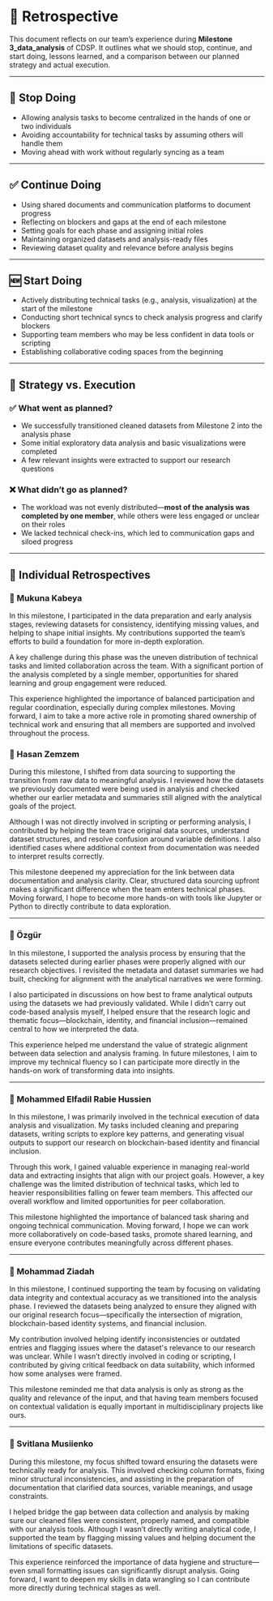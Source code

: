 # 🔄 Retrospective

This document reflects on our team’s experience during **Milestone 3\_data\_analysis** of CDSP.
It outlines what we should stop, continue, and start doing, lessons learned,
and a comparison between our planned strategy and actual execution.

---

## 🛑 Stop Doing

* Allowing analysis tasks to become centralized in the hands of one or two individuals
* Avoiding accountability for technical tasks by assuming others will handle them
* Moving ahead with work without regularly syncing as a team

---

## ✅ Continue Doing

* Using shared documents and communication platforms to document progress
* Reflecting on blockers and gaps at the end of each milestone
* Setting goals for each phase and assigning initial roles
* Maintaining organized datasets and analysis-ready files
* Reviewing dataset quality and relevance before analysis begins

---

## 🆕 Start Doing

* Actively distributing technical tasks (e.g., analysis, visualization) at the start of the milestone
* Conducting short technical syncs to check analysis progress and clarify blockers
* Supporting team members who may be less confident in data tools or scripting
* Establishing collaborative coding spaces from the beginning

---

## 🎯 Strategy vs. Execution

### ✅ What went as planned?

* We successfully transitioned cleaned datasets from Milestone 2 into the analysis phase
* Some initial exploratory data analysis and basic visualizations were completed
* A few relevant insights were extracted to support our research questions

### ❌ What didn’t go as planned?

* The workload was not evenly distributed—**most of the analysis was completed by one member**,
  while others were less engaged or unclear on their roles
* We lacked technical check-ins, which led to communication gaps and siloed progress

---

## 👤 Individual Retrospectives

### 🧠 Mukuna Kabeya

In this milestone, I participated in the data preparation and early analysis stages, reviewing datasets for consistency, identifying missing values, and helping to shape initial insights. My contributions supported the team’s efforts to build a foundation for more in-depth exploration.

A key challenge during this phase was the uneven distribution of technical tasks and limited collaboration across the team. With a significant portion of the analysis completed by a single member, opportunities for shared learning and group engagement were reduced.

This experience highlighted the importance of balanced participation and regular coordination, especially during complex milestones. Moving forward, I aim to take a more active role in promoting shared ownership of technical work and ensuring that all members are supported and involved throughout the process.

### 🧠 Hasan Zemzem

During this milestone, I shifted from data sourcing to supporting the transition from raw data to meaningful analysis. I reviewed how the datasets we previously documented were being used in analysis and checked whether our earlier metadata and summaries still aligned with the analytical goals of the project.

Although I was not directly involved in scripting or performing analysis, I contributed by helping the team trace original data sources, understand dataset structures, and resolve confusion around variable definitions. I also identified cases where additional context from documentation was needed to interpret results correctly.

This milestone deepened my appreciation for the link between data documentation and analysis clarity. Clear, structured data sourcing upfront makes a significant difference when the team enters technical phases. Moving forward, I hope to become more hands-on with tools like Jupyter or Python to directly contribute to data exploration.

---

### 🧠 Özgür

In this milestone, I supported the analysis process by ensuring that the datasets selected during earlier phases were properly aligned with our research objectives. I revisited the metadata and dataset summaries we had built, checking for alignment with the analytical narratives we were forming.

I also participated in discussions on how best to frame analytical outputs using the datasets we had previously validated. While I didn’t carry out code-based analysis myself, I helped ensure that the research logic and thematic focus—blockchain, identity, and financial inclusion—remained central to how we interpreted the data.

This experience helped me understand the value of strategic alignment between data selection and analysis framing. In future milestones, I aim to improve my technical fluency so I can participate more directly in the hands-on work of transforming data into insights.

---

### 🧠 Mohammed Elfadil Rabie Hussien

In this milestone, I was primarily involved in the technical execution of data analysis and visualization. My tasks included cleaning and preparing datasets, writing scripts to explore key patterns, and generating visual outputs to support our research on blockchain-based identity and financial inclusion.

Through this work, I gained valuable experience in managing real-world data and extracting insights that align with our project goals. However, a key challenge was the limited distribution of technical tasks, which led to heavier responsibilities falling on fewer team members. This affected our overall workflow and limited opportunities for peer collaboration.

This milestone highlighted the importance of balanced task sharing and ongoing technical communication. Moving forward, I hope we can work more collaboratively on code-based tasks, promote shared learning, and ensure everyone contributes meaningfully across different phases.

---

### 🧠 Mohammad Ziadah

In this milestone, I continued supporting the team by focusing on validating data integrity and contextual accuracy as we transitioned into the analysis phase. I reviewed the datasets being analyzed to ensure they aligned with our original research focus—specifically the intersection of migration, blockchain-based identity systems, and financial inclusion.

My contribution involved helping identify inconsistencies or outdated entries and flagging issues where the dataset's relevance to our research was unclear. While I wasn’t directly involved in coding or scripting, I contributed by giving critical feedback on data suitability, which informed how some analyses were framed.

This milestone reminded me that data analysis is only as strong as the quality and relevance of the input, and that having team members focused on contextual validation is equally important in multidisciplinary projects like ours.

---

### 🧠 Svitlana Musiienko

During this milestone, my focus shifted toward ensuring the datasets were technically ready for analysis. This involved checking column formats, fixing minor structural inconsistencies, and assisting in the preparation of documentation that clarified data sources, variable meanings, and usage constraints.

I helped bridge the gap between data collection and analysis by making sure our cleaned files were consistent, properly named, and compatible with our analysis tools. Although I wasn’t directly writing analytical code, I supported the team by flagging missing values and helping document the limitations of specific datasets.

This experience reinforced the importance of data hygiene and structure—even small formatting issues can significantly disrupt analysis. Going forward, I want to deepen my skills in data wrangling so I can contribute more directly during technical stages as well.
